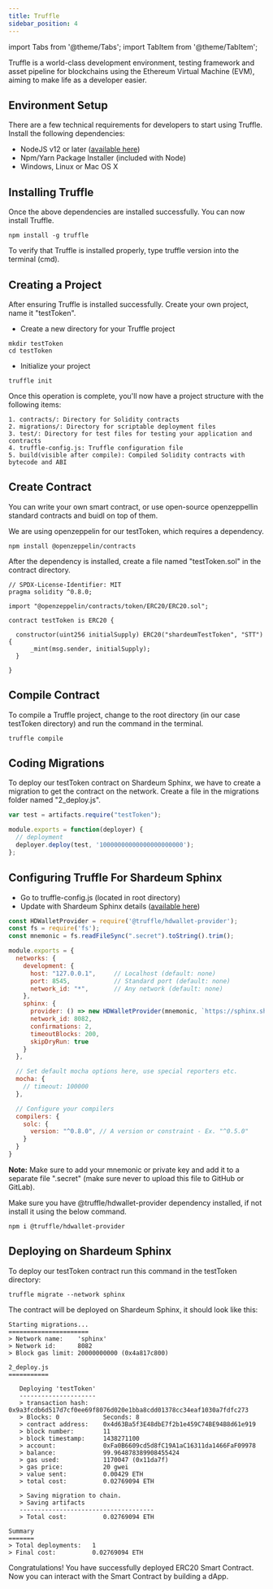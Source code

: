 ```yaml
---
title: Truffle
sidebar_position: 4
---
```


import Tabs from '@theme/Tabs';
import TabItem from '@theme/TabItem';

Truffle is a world-class development environment, testing framework and asset pipeline for blockchains using the Ethereum Virtual Machine (EVM), aiming to make life as a developer easier.

## Environment Setup

There are a few technical requirements for developers to start using Truffle. Install the following dependencies:

- NodeJS v12 or later ([available here](https://nodejs.org/en/))
- Npm/Yarn Package Installer (included with Node)
- Windows, Linux or Mac OS X

## Installing Truffle

Once the above dependencies are installed successfully. You can now install Truffle.

<Tabs>
  <TabItem value="shell" label="Shell" default>

```shell
npm install -g truffle
```

  </TabItem>
</Tabs>

To verify that Truffle is installed properly, type truffle version into the terminal (cmd).

## Creating a Project

After ensuring Truffle is installed successfully. Create your own project, name it "testToken".

 - Create a new directory for your Truffle project

<Tabs>
  <TabItem value="shell" label="Shell" default>

```shell
mkdir testToken
cd testToken
```

  </TabItem>
</Tabs>

- Initialize your project

<Tabs>
  <TabItem value="shell" label="Shell" default>

```shell
truffle init
```

  </TabItem>
</Tabs>

Once this operation is complete, you'll now have a project structure with the following items:

```
1. contracts/: Directory for Solidity contracts
2. migrations/: Directory for scriptable deployment files
3. test/: Directory for test files for testing your application and contracts
4. truffle-config.js: Truffle configuration file
5. build(visible after compile): Compiled Solidity contracts with bytecode and ABI
```

## Create Contract

You can write your own smart contract, or use open-source openzeppellin standard contracts and buidl on top of them.

We are using openzeppelin for our testToken, which requires a dependency.

<Tabs>
  <TabItem value="shell" label="Shell" default>

```shell
npm install @openzeppelin/contracts
```

  </TabItem>
</Tabs>

After the dependency is installed, create a file named "testToken.sol" in the contract directory.

<Tabs>
  <TabItem value="solidity" label="Solidity" default>

```solidity
// SPDX-License-Identifier: MIT
pragma solidity ^0.8.0;

import "@openzeppelin/contracts/token/ERC20/ERC20.sol";

contract testToken is ERC20 {

  constructor(uint256 initialSupply) ERC20("shardeumTestToken", "STT") {
      _mint(msg.sender, initialSupply);
  }

}
```

  </TabItem>
</Tabs>

## Compile Contract

To compile a Truffle project, change to the root directory (in our case testToken directory) and run the command in the terminal.

<Tabs>
  <TabItem value="shell" label="Shell" default>

```shell
truffle compile
```

  </TabItem>
</Tabs>

## Coding Migrations

To deploy our testToken contract on Shardeum Sphinx, we have to create a migration to get the contract on the network.
Create a file in the migrations folder named "2_deploy.js".

<Tabs>
  <TabItem value="javascript" label="Javascript" default>

```js
var test = artifacts.require("testToken");

module.exports = function(deployer) {
  // deployment
  deployer.deploy(test, '10000000000000000000000');
};
```

  </TabItem>
</Tabs>

## Configuring Truffle For Shardeum Sphinx

- Go to truffle-config.js (located in root directory)
- Update with Shardeum Sphinx details ([available here](/network/endpoints))

<Tabs>
  <TabItem value="javascript" label="Javascript" default>

```js
const HDWalletProvider = require('@truffle/hdwallet-provider');
const fs = require('fs');
const mnemonic = fs.readFileSync(".secret").toString().trim();

module.exports = {
  networks: {
    development: {
      host: "127.0.0.1",     // Localhost (default: none)
      port: 8545,            // Standard port (default: none)
      network_id: "*",       // Any network (default: none)
    },
    sphinx: {
      provider: () => new HDWalletProvider(mnemonic, `https://sphinx.shardeum.org/`),
      network_id: 8082,
      confirmations: 2,
      timeoutBlocks: 200,
      skipDryRun: true
    }
  },

  // Set default mocha options here, use special reporters etc.
  mocha: {
    // timeout: 100000
  },

  // Configure your compilers
  compilers: {
    solc: {
      version: "^0.8.0", // A version or constraint - Ex. "^0.5.0"
    }
  }
}
```

  </TabItem>
</Tabs>

**Note:** Make sure to add your mnemonic or private key and add it to a separate file ".secret" (make sure never to upload this file to GitHub or GitLab).

Make sure you have @truffle/hdwallet-provider dependency installed, if not install it using the below command.

<Tabs>
  <TabItem value="shell" label="Shell" default>

```shell
npm i @truffle/hdwallet-provider
```

  </TabItem>
</Tabs>

## Deploying on Shardeum Sphinx

To deploy our testToken contract run this command in the testToken directory:

<Tabs>
  <TabItem value="shell" label="Shell" default>

```shell
truffle migrate --network sphinx
```

  </TabItem>
</Tabs>

The contract will be deployed on Shardeum Sphinx, it should look like this:

```
Starting migrations...
======================
> Network name:    'sphinx'
> Network id:      8082
> Block gas limit: 20000000000 (0x4a817c800)

2_deploy.js
===========

   Deploying 'testToken'
   ---------------------
   > transaction hash:    0x9a3fcdb6d517d7cf0ee69f8076d020e1bba8cdd01378cc34eaf1030a7fdfc273
   > Blocks: 0            Seconds: 8
   > contract address:    0x4d63Ba5f3E48dbE7f2b1e459C74BE94B8d61e919
   > block number:        11
   > block timestamp:     1438271100
   > account:             0xFa0B6609cd5d8fC19A1aC16311da1466FaF09978
   > balance:             99.964878389908455424
   > gas used:            1170047 (0x11da7f)
   > gas price:           20 gwei
   > value sent:          0.00429 ETH
   > total cost:          0.02769094 ETH

   > Saving migration to chain.
   > Saving artifacts
   -------------------------------------
   > Total cost:          0.02769094 ETH

Summary
=======
> Total deployments:   1
> Final cost:          0.02769094 ETH
```

Congratulations! You have successfully deployed ERC20 Smart Contract. Now you can interact with the Smart Contract by building a dApp.
